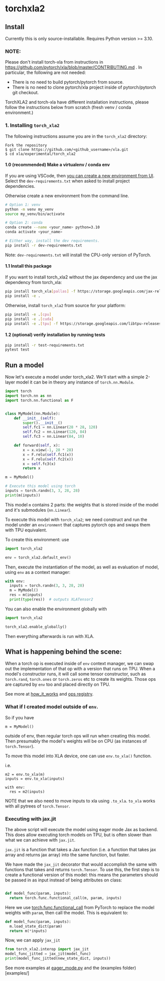 # torchxla2

## Install

Currently this is only source-installable. Requires Python version >= 3.10.

### NOTE:

Please don't install torch-xla from instructions in
https://github.com/pytorch/xla/blob/master/CONTRIBUTING.md .
In particular, the following are not needed:

* There is no need to build pytorch/pytorch from source.
* There is no need to clone pytorch/xla project inside of pytorch/pytorch
  git checkout.


TorchXLA2 and torch-xla have different installation instructions, please follow
the instructions below from scratch (fresh venv / conda environment.)


### 1. Installing `torch_xla2`

The following instructions assume you are in the `torch_xla2` directory:

```
Fork the repository
$ git clone https://github.com/<github_username>/xla.git
$ cd xla/experimental/torch_xla2
```


#### 1.0 (recommended) Make a virtualenv / conda env

If you are using VSCode, then [you can create a new environment from
UI](https://code.visualstudio.com/docs/python/environments). Select the
`dev-requirements.txt` when asked to install project dependencies.

Otherwise create a new environment from the command line.

```bash
# Option 1: venv
python -m venv my_venv
source my_venv/bin/activate

# Option 2: conda
conda create --name <your_name> python=3.10
conda activate <your_name>

# Either way, install the dev requirements.
pip install -r dev-requirements.txt
```

Note: `dev-requirements.txt` will install the CPU-only version of PyTorch.

#### 1.1 Install this package

If you want to install torch_xla2 without the jax dependency and use the jax dependency from torch_xla:
```bash
pip install torch_xla[pallas] -f https://storage.googleapis.com/jax-releases/jax_nightly_releases.html -f https://storage.googleapis.com/jax-releases/jaxlib_nightly_releases.html
pip install -e .
```

Otherwise, install `torch_xla2` from source for your platform:
```bash
pip install -e .[cpu]
pip install -e .[cuda]
pip install -e .[tpu] -f https://storage.googleapis.com/libtpu-releases/index.html
```

#### 1.2 (optional) verify installation by running tests

```bash
pip install -r test-requirements.txt
pytest test
```

## Run a model

Now let's execute a model under torch_xla2. We'll start with a simple 2-layer model
it can be in theory any instance of `torch.nn.Module`.

```python
import torch
import torch.nn as nn
import torch.nn.functional as F


class MyModel(nn.Module):
    def __init__(self):
        super().__init__()
        self.fc1 = nn.Linear(28 * 28, 120)
        self.fc2 = nn.Linear(120, 84)
        self.fc3 = nn.Linear(84, 10)

    def forward(self, x):
        x = x.view(-1, 28 * 28)
        x = F.relu(self.fc1(x))
        x = F.relu(self.fc2(x))
        x = self.fc3(x)
        return x

m = MyModel()

# Execute this model using torch
inputs = torch.randn(3, 3, 28, 28)
print(m(inputs))
```

This model `m` contains 2 parts: the weights that is stored inside of the model
and it's submodules (`nn.Linear`).

To execute this model with `torch_xla2`; we need construct and run the model
under an `environment` that captures pytorch ops and swaps them with TPU equivalent.

To create this environment: use

```python
import torch_xla2

env = torch_xla2.default_env() 
```
Then, execute the instantiation of the model, as well as evaluation of model, 
using `env` as a context manager:

```python
with env:
  inputs = torch.randn(3, 3, 28, 28)
  m = MyModel()
  res = m(inputs)
  print(type(res))  # outputs XLATensor2
```

You can also enable the environment globally with
```python
import torch_xla2

torch_xla2.enable_globally() 
```

Then everything afterwards is run with XLA.

## What is happening behind the scene:

When a torch op is executed inside of `env` context manager, we can swap out the 
implementation of that op with a version that runs on TPU. 
When a model's constructor runs, it will call some tensor constructor, such as
`torch.rand`, `torch.ones` or `torch.zeros` etc to create its weights. Those
ops are captured by `env` too and placed directly on TPU.

See more at [how_it_works](docs/how_it_works.md) and [ops registry](docs/ops_registry.md).

### What if I created model outside of `env`.

So if you have

```
m = MyModel()
```
outside of env, then regular torch ops will run when creating this model.
Then presumably the model's weights will be on CPU (as instances of `torch.Tensor`).

To move this model into XLA device, one can use `env.to_xla()` function.

i.e.
```
m2 = env.to_xla(m)
inputs = env.to_xla(inputs)

with env:
  res = m2(inputs)
```

NOTE that we also need to move inputs to xla using `.to_xla`. 
`to_xla` works with all pytrees of `torch.Tensor`.


### Executing with jax.jit

The above script will execute the model using eager mode Jax as backend. This 
does allow executing torch models on TPU, but is often slower than what we can 
achieve with `jax.jit`.

`jax.jit` is a function that takes a Jax function (i.e. a function that takes jax array
and returns jax array) into the same function, but faster.

We have made the `jax_jit` decorator that would accomplish the same with functions
that takes and returns `torch.Tensor`. To use this, the first step is to create
a functional version of this model: this means the parameters should be passed in
as input instead of being attributes on class:


```python

def model_func(param, inputs):
  return torch.func.functional_call(m, param, inputs)

```
Here we use [torch.func.functional_call](https://pytorch.org/docs/stable/generated/torch.func.functional_call.html) 
from PyTorch to replace the model
weights with `param`, then call the model. This is equivalent to:

```python
def model_func(param, inputs):
  m.load_state_dict(param)
  return m(*inputs)
```

Now, we can apply `jax_jit`

```python
from torch_xla2.interop import jax_jit
model_func_jitted = jax_jit(model_func)
print(model_func_jitted(new_state_dict, inputs))
```

See more examples at [eager_mode.py](examples/eager_mode.py) and the (examples folder)[examples/]